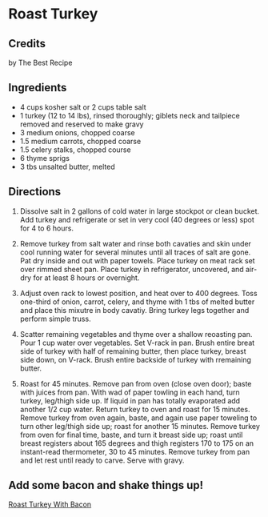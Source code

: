 # Roast Turkey 

<script type="text/javascript"> if (window.showTocToggle) { var tocShowText = "show"; var tocHideText = "hide"; showTocToggle(); } </script>

## Credits

by The Best Recipe

## Ingredients

- 4 cups kosher salt or 2 cups table salt
- 1 turkey (12 to 14 lbs), rinsed thoroughly; giblets neck and tailpiece removed and reserved to make gravy
- 3 medium onions, chopped coarse
- 1.5 medium carrots, chopped coarse
- 1.5 celery stalks, chopped course
- 6 thyme sprigs
- 3 tbs unsalted butter, melted

## Directions

1. Dissolve salt in 2 gallons of cold water in large stockpot or clean bucket. Add turkey and refrigerate or set in very cool (40 degrees or less) spot for 4 to 6 hours.  
  
2. Remove turkey from salt water and rinse both cavaties and skin under cool running water for several minutes until all traces of salt are gone. Pat dry inside and out with paper towels. Place turkey on meat rack set over rimmed sheet pan. Place turkey in refrigerator, uncovered, and air-dry for at least 8 hours or overnight.  
  
3. Adjust oven rack to lowest position, and heat over to 400 degrees. Toss one-third of onion, carrot, celery, and thyme with 1 tbs of melted butter and place this mixutre in body cavatiy. Bring turkey legs together and perform simple truss.  
  
4. Scatter remaining vegetables and thyme over a shallow reoasting pan. Pour 1 cup water over vegetables. Set V-rack in pan. Brush entire breat side of turkey with half of remaining butter, then place turkey, breast side down, on V-rack. Brush entire backside of turkey with rremaining butter.  
  
5. Roast for 45 minutes. Remove pan from oven (close oven door); baste with juices from pan. With wad of paper towling in each hand, turn turkey, leg/thigh side up. If liquid in pan has totally evaporated add another 1/2 cup water. Return turkey to oven and roast for 15 minutes. Remove turkey from oven again, baste, and again use paper toweling to turn other leg/thigh side up; roast for another 15 minutes. Remove turkey from oven for final time, baste, and turn it breast side up; roast until breast registers about 165 degrees and thigh registers 170 to 175 on an instant-read thermometer, 30 to 45 minutes. Remove turkey from pan and let rest until ready to carve. Serve with gravy.

## Add some bacon and shake things up!

[Roast Turkey With Bacon](/recipe/index.php?title=Roast_Turkey_With_Bacon "Roast Turkey With Bacon")

